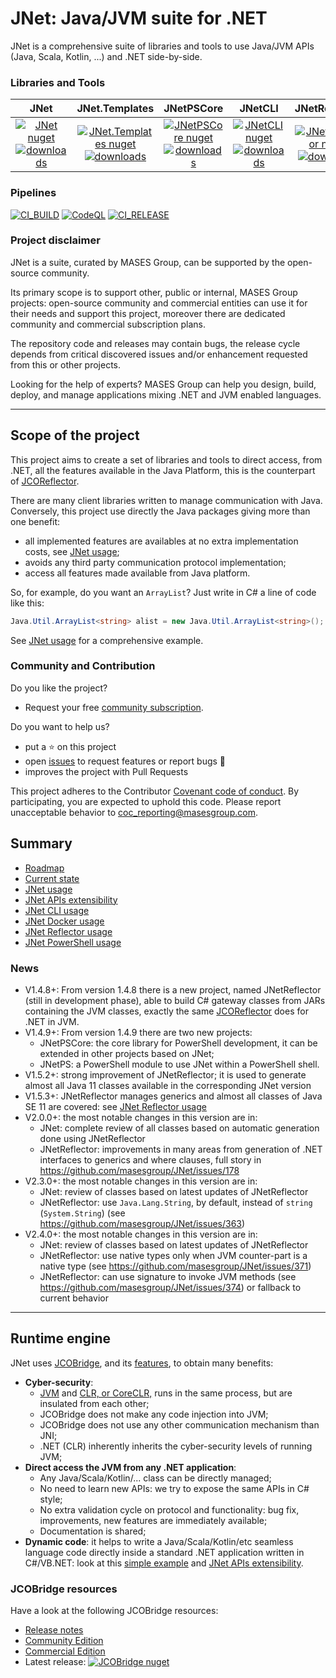 # JNet: Java/JVM suite for .NET

JNet is a comprehensive suite of libraries and tools to use Java/JVM APIs (Java, Scala, Kotlin, ...) and .NET side-by-side.

### Libraries and Tools

|JNet | JNet.Templates | JNetPSCore | JNetCLI | JNetReflector | JNetPS |
|:---:	|:---:	|:---:	|:---:	|:---:	|:---:	|
|[![JNet nuget](https://img.shields.io/nuget/v/MASES.JNet)](https://www.nuget.org/packages/MASES.JNet)<br/>[![downloads](https://img.shields.io/nuget/dt/MASES.JNet)](https://www.nuget.org/packages/MASES.JNet) | [![JNet.Templates nuget](https://img.shields.io/nuget/v/MASES.JNet.Templates)](https://www.nuget.org/packages/MASES.JNet.Templates)<br/>[![downloads](https://img.shields.io/nuget/dt/MASES.JNet.Templates)](https://www.nuget.org/packages/MASES.JNet.Templates)| [![JNetPSCore nuget](https://img.shields.io/nuget/v/MASES.JNetPSCore)](https://www.nuget.org/packages/MASES.JNetPSCore)<br/>[![downloads](https://img.shields.io/nuget/dt/MASES.JNetPSCore)](https://www.nuget.org/packages/MASES.JNetPSCore)| [![JNetCLI nuget](https://img.shields.io/nuget/v/MASES.JNetCLI)](https://www.nuget.org/packages/MASES.JNetCLI)<br/>[![downloads](https://img.shields.io/nuget/dt/MASES.JNetCLI)](https://www.nuget.org/packages/MASES.JNetCLI)| [![JNetReflector nuget](https://img.shields.io/nuget/v/MASES.JNetReflector)](https://www.nuget.org/packages/MASES.JNetReflector)<br/>[![downloads](https://img.shields.io/nuget/dt/MASES.JNetReflector)](https://www.nuget.org/packages/MASES.JNetReflector)| [![JNetPS](https://img.shields.io/powershellgallery/v/MASES.JNetPS.svg?style=flat-square&label=MASES.JNetPS)](https://www.powershellgallery.com/packages/MASES.JNetPS/)|

### Pipelines

[![CI_BUILD](https://github.com/masesgroup/JNet/actions/workflows/build.yaml/badge.svg)](https://github.com/masesgroup/JNet/actions/workflows/build.yaml) 
[![CodeQL](https://github.com/masesgroup/JNet/actions/workflows/codeql-analysis.yml/badge.svg)](https://github.com/masesgroup/JNet/actions/workflows/codeql-analysis.yml)
[![CI_RELEASE](https://github.com/masesgroup/JNet/actions/workflows/release.yaml/badge.svg)](https://github.com/masesgroup/JNet/actions/workflows/release.yaml) 

### Project disclaimer

JNet is a suite, curated by MASES Group, can be supported by the open-source community.

Its primary scope is to support other, public or internal, MASES Group projects: open-source community and commercial entities can use it for their needs and support this project, moreover there are dedicated community and commercial subscription plans.

The repository code and releases may contain bugs, the release cycle depends from critical discovered issues and/or enhancement requested from this or other projects.

Looking for the help of experts? MASES Group can help you design, build, deploy, and manage applications mixing .NET and JVM enabled languages.

---

## Scope of the project

This project aims to create a set of libraries and tools to direct access, from .NET, all the features available in the Java Platform, this is the counterpart of [JCOReflector](https://github.com/masesgroup/JCOReflector).

There are many client libraries written to manage communication with Java. Conversely, this project use directly the Java packages giving more than one benefit:
* all implemented features are availables at no extra implementation costs, see [JNet usage](src/documentation/articles/usage.md);
* avoids any third party communication protocol implementation;
* access all features made available from Java platform.

So, for example, do you want an `ArrayList`? Just write in C# a line of code like this:

```c#
Java.Util.ArrayList<string> alist = new Java.Util.ArrayList<string>();
```

See [JNet usage](src/documentation/articles/usage.md) for a comprehensive example.

### Community and Contribution

Do you like the project? 
- Request your free [community subscription](https://www.jcobridge.com/pricing-25/).

Do you want to help us?
- put a :star: on this project
- open [issues](https://github.com/masesgroup/JNet/issues) to request features or report bugs :bug:
- improves the project with Pull Requests

This project adheres to the Contributor [Covenant code of conduct](CODE_OF_CONDUCT.md). By participating, you are expected to uphold this code. Please report unacceptable behavior to coc_reporting@masesgroup.com.

## Summary

* [Roadmap](src/documentation/articles/roadmap.md)
* [Current state](src/documentation/articles/currentstate.md)
* [JNet usage](src/documentation/articles/usage.md)
* [JNet APIs extensibility](src/documentation/articles/API_extensibility.md)
* [JNet CLI usage](src/documentation/articles/usageCLI.md)
* [JNet Docker usage](src/documentation/articles/docker.md)
* [JNet Reflector usage](src/documentation/articles/usageReflector.md)
* [JNet PowerShell usage](src/documentation/articles/usagePS.md)

### News

* V1.4.8+: From version 1.4.8 there is a new project, named JNetReflector (still in development phase), able to build C# gateway classes from JARs containing the JVM classes, exactly the same [JCOReflector](https://github.com/masesgroup/JCOReflector) does for .NET in JVM.
* V1.4.9+: From version 1.4.9 there are two new projects:
  * JNetPSCore: the core library for PowerShell development, it can be extended in other projects based on JNet;
  * JNetPS: a PowerShell module to use JNet within a PowerShell shell.
* V1.5.2+: strong improvement of JNetReflector; it is used to generate almost all Java 11 classes available in the corresponding JNet version
* V1.5.3+: JNetReflector manages generics and almost all classes of Java SE 11 are covered: see [JNet Reflector usage](src/documentation/articles/usageReflector.md)
* V2.0.0+: the most notable changes in this version are in:
  * JNet: complete review of all classes based on automatic generation done using JNetReflector
  * JNetReflector: improvements in many areas from generation of .NET interfaces to generics and where clauses, full story in https://github.com/masesgroup/JNet/issues/178
* V2.3.0+: the most notable changes in this version are in:
  * JNet: review of classes based on latest updates of JNetReflector
  * JNetReflector: use `Java.Lang.String`, by default, instead of `string` (`System.String`) (see https://github.com/masesgroup/JNet/issues/363)
* V2.4.0+: the most notable changes in this version are in:
  * JNet: review of classes based on latest updates of JNetReflector
  * JNetReflector: use native types only when JVM counter-part is a native type (see https://github.com/masesgroup/JNet/issues/371)
  * JNetReflector: can use signature to invoke JVM methods (see https://github.com/masesgroup/JNet/issues/374) or fallback to current behavior
  
---

## Runtime engine

JNet uses [JCOBridge](https://www.jcobridge.com), and its [features](https://www.jcobridge.com/features/), to obtain many benefits:
* **Cyber-security**: 
  * [JVM](https://en.wikipedia.org/wiki/Java_virtual_machine) and [CLR, or CoreCLR,](https://en.wikipedia.org/wiki/Common_Language_Runtime) runs in the same process, but are insulated from each other;
  * JCOBridge does not make any code injection into JVM;
  * JCOBridge does not use any other communication mechanism than JNI;
  * .NET (CLR) inherently inherits the cyber-security levels of running JVM; 
* **Direct access the JVM from any .NET application**: 
  * Any Java/Scala/Kotlin/... class can be directly managed;
  * No need to learn new APIs: we try to expose the same APIs in C# style;
  * No extra validation cycle on protocol and functionality: bug fix, improvements, new features are immediately available;
  * Documentation is shared;
* **Dynamic code**: it helps to write a Java/Scala/Kotlin/etc seamless language code directly inside a standard .NET application written in C#/VB.NET: look at this [simple example](https://www.jcobridge.com/net-examples/dotnet-examples/) and [JNet APIs extensibility](src/documentation/articles/API_extensibility.md).

### JCOBridge resources

Have a look at the following JCOBridge resources:
- [Release notes](https://www.jcobridge.com/release-notes/)
- [Community Edition](https://www.jcobridge.com/pricing-25/)
- [Commercial Edition](https://www.jcobridge.com/pricing-25/)
- Latest release: [![JCOBridge nuget](https://img.shields.io/nuget/v/MASES.JCOBridge)](https://www.nuget.org/packages/MASES.JCOBridge)
